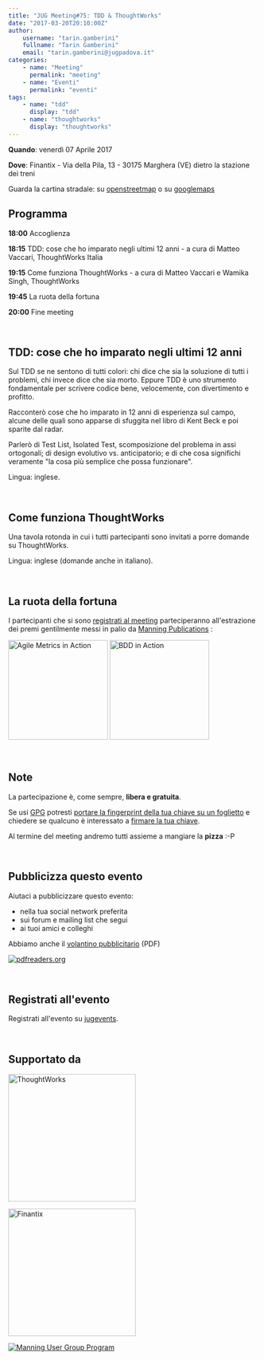 ```yaml
---
title: "JUG Meeting#75: TDD & ThoughtWorks"
date: "2017-03-20T20:10:00Z"
author:
    username: "tarin.gamberini"
    fullname: "Tarin Gamberini"
    email: "tarin.gamberini@jugpadova.it"
categories:
    - name: "Meeting"
      permalink: "meeting"
    - name: "Eventi"
      permalink: "eventi"
tags:
    - name: "tdd"
      display: "tdd"
    - name: "thoughtworks"
      display: "thoughtworks"
---
```


**Quando**: venerdì 07 Aprile 2017

**Dove**: Finantix - Via della Pila, 13 - 30175 Marghera (VE) dietro la
stazione dei treni

Guarda la cartina stradale: su
[openstreetmap](https://osm.org/go/0IDOXjXCM--?m) o su
[googlemaps](https://goo.gl/maps/naJrwq9zkH62)

Programma
---------

**18:00** Accoglienza

**18:15** TDD: cose che ho imparato negli ultimi 12 anni - a cura di
Matteo Vaccari, ThoughtWorks Italia

**19:15** Come funziona ThoughtWorks - a cura di Matteo Vaccari e Wamika
Singh, ThoughtWorks

**19:45** La ruota della fortuna

**20:00** Fine meeting

<br />

TDD: cose che ho imparato negli ultimi 12 anni
----------------------------------------------

Sul TDD se ne sentono di tutti colori: chi dice che sia la soluzione di
tutti i problemi, chi invece dice che sia morto. Eppure TDD è uno
strumento fondamentale per scrivere codice bene, velocemente, con
divertimento e profitto.

Racconterò cose che ho imparato in 12 anni di esperienza sul campo,
alcune delle quali sono apparse di sfuggita nel libro di Kent Beck e poi
sparite dal radar.

Parlerò di Test List, Isolated Test, scomposizione del problema in assi
ortogonali; di design evolutivo vs. anticipatorio; e di che cosa
significhi veramente "la cosa più semplice che possa funzionare".

Lingua: inglese.

<br />

Come funziona ThoughtWorks
--------------------------

Una tavola rotonda in cui i tutti partecipanti sono invitati a porre
domande su ThoughtWorks.

Lingua: inglese (domande anche in italiano).

<br />

La ruota della fortuna
----------------------

I partecipanti che si sono [registrati al
meeting](http://www.jugevents.org/jugevents/event/showParticipants.html?id=58593)
parteciperanno all'estrazione dei premi gentilmente messi in palio da
[Manning Publications](http://www.manning.com/) :

<a href="https://www.manning.com/books/agile-metrics-in-action"><img style="width:200px;" src="https://images.manning.com/255/340/resize/book/a/6f786bf-bf85-490c-a55c-6e753f1d242c/Davis-AM-HI.jpg" title="Agile Metrics in Action" /></a>
<a href="https://www.manning.com/books/bdd-in-action"><img style="width:200px;" src="https://images.manning.com/255/340/resize/book/6/88f5180-300f-4a9b-a915-2aac7f7aef75/smart.png" title="BDD in Action" /></a>

<br />

Note
----

La partecipazione è, come sempre, **libera e gratuita**.

Se usi [GPG](https://gnupg.org/) potresti [portare la fingerprint della
tua chiave su un
foglietto](https://gnupg.org/howtos/it/keysigning_party.html#traditional)
e chiedere se qualcuno è interessato a [firmare la tua
chiave](https://gnupg.org/howtos/it/keysigning_party.html#AEN160).

Al termine del meeting andremo tutti assieme a mangiare la **pizza** :-P

<br />

Pubblicizza questo evento
-------------------------

Aiutaci a pubblicizzare questo evento:

-   nella tua social network preferita
-   sui forum e mailing list che segui
-   ai tuoi amici e colleghi

Abbiamo anche il [volantino
pubblicitario](http://www.jugpadova.it/files/JUGmeeting75.pdf) (PDF)

<a href="http://pdfreaders.org/"><img src="http://pdfreaders.org/graphics/pdfreaders-free.svg" alt="pdfreaders.org" /></a>

<br />

Registrati all'evento
---------------------

Registrati all'evento su
[jugevents](http://www.jugevents.org/jugevents/event/58593).

<br />

Supportato da
-------------

<a href="https://www.thoughtworks.com/"><img style="width:256px;" src="https://www.thoughtworks.com/imgs/tw-logo.png" title="ThoughtWorks" /></a>

<a href="http://www.finantix.com/"><img style="width:256px;" src="http://www.finantix.com/wp-content/themes/panstrap/images/Finantix-Logo.png" title="Finantix" /></a>

<a href="http://www.manning.com/ugprogram/"><img src="http://www.jugpadova.it/files/manning_user_group_program_banner2.jpg" title="Manning User Group Program" /></a>
